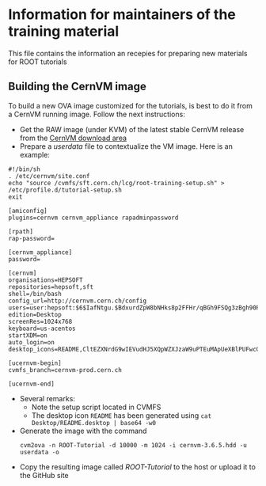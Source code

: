 # Information for maintainers of the training material
This file contains the information an recepies for preparing new materials for ROOT tutorials
## Building the CernVM image
To build a new OVA image customized for the tutorials, is best to do it from a CernVM running image. Follow the next instructions:
- Get the RAW image (under KVM) of the latest stable CernVM release from the [CernVM download area](http://cernvm.cern.ch/portal/downloads)
- Prepare a *userdata* file to contextualize the VM image. Here is an example:
~~~
#!/bin/sh
. /etc/cernvm/site.conf
echo "source /cvmfs/sft.cern.ch/lcg/root-training-setup.sh" > /etc/profile.d/tutorial-setup.sh
exit

[amiconfig]
plugins=cernvm cernvm_appliance rapadminpassword

[rpath]
rap-password=

[cernvm_appliance]
password=

[cernvm]
organisations=HEPSOFT
repositories=hepsoft,sft
shell=/bin/bash
config_url=http://cernvm.cern.ch/config
users=user:hepsoft:$6$IafNtgu.$BdxurdZpW8bNHks8p2FFHr/qBGh9FSQg3zBgh90PPsSSHWn8dTMc78ltCQf/W99tPX/7v.wlRGzudvvYQzVHw1
edition=Desktop
screenRes=1024x768
keyboard=us-acentos
startXDM=on
auto_login=on
desktop_icons=README,CltEZXNrdG9wIEVudHJ5XQpWZXJzaW9uPTEuMApUeXBlPUFwcGxpY2F0aW9uCk5hbWU9UkVBRE1FCkNvbW1lbnQ9CkV4ZWM9ZmlyZWZveCBodHRwczovL2dpdGh1Yi5jb20vcm9vdC1taXJyb3IvdHJhaW5pbmcvYmxvYi9tYXN0ZXIvUkVBRE1FLm1kCkljb249L3Vzci9zaGFyZS9pY29ucy9yb290Ni5wbmcKUGF0aD0KVGVybWluYWw9ZmFsc2UKU3RhcnR1cE5vdGlmeT1mYWxzZQo=

[ucernvm-begin]
cvmfs_branch=cernvm-prod.cern.ch

[ucernvm-end]
~~~
- Several remarks:
   - Note the setup script located in CVMFS
   - The desktop icon `README` has been generated using `cat Desktop/README.desktop | base64 -w0`
- Generate the image with the command
  ~~~
  cvm2ova -n ROOT-Tutorial -d 10000 -m 1024 -i cernvm-3.6.5.hdd -u userdata -o
  ~~~
- Copy the resulting image called *ROOT-Tutorial* to the host or upload it to the GitHub site

